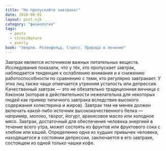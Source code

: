 ```yaml
---
title: "Не пропускайте завтрака!"
date: 2016-06-01
layout: post.njk
category: "физиология"
tags:
  - posts
  - stressNature
  - everly
book: "Эверли. Розенфельд. Стресс. Природа и лечение"
---
```


Завтрак является источником важных питательных веществ. Исследования показали, что у тёх, кто пропускает завтрак, наблюдается тенденция к ослаблению внимания и к снижению работоспособности по сравнению с теми, кто регулярно завтракает. У этих лиц также чаще отмечается утренняя усталость или депрессия. Качественный завтрак — это не обязательно традиционная яичница с бэконом (которая в действительности нежелательна для некоторых людей как пример типичного завтрака вследствие высокого содержания холестерина и жиров). Завтрак тем не менее должен включать какой-либо источник высококачественного белка — например, молоко, творог, йогурт, арахисовое масло или холодное мясо. Завтрак, достаточный для обеспечения человека энергией в течение всего утра, может состоять из фруктов или фруктового сока с хлебом или кашей. Определенно одна из худших привычек человека, находящегося в состоянии депрессии, заключается в его завтраке, состоящем из одной только чашки кофе.
